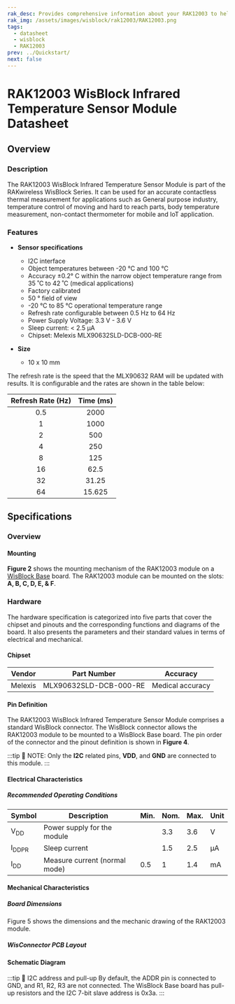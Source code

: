 ```yaml
---
rak_desc: Provides comprehensive information about your RAK12003 to help you use it. This information includes technical specifications, characteristics, and requirements, and it also discusses the device components.
rak_img: /assets/images/wisblock/rak12003/RAK12003.png
tags:
  - datasheet
  - wisblock
  - RAK12003
prev: ../Quickstart/
next: false
---
```


# RAK12003 WisBlock Infrared Temperature Sensor Module Datasheet

## Overview

<rk-img
  src="/assets/images/wisblock/rak12003/datasheet/RAK12003.png"
  width="50%"
  caption="RAK12003 WisBlock Infrared Temperature Sensor Module "
/>

### Description

The RAK12003 WisBlock Infrared Temperature Sensor Module is part of the RAKwireless WisBlock Series. It can be used for an accurate contactless thermal measurement for applications such as General purpose industry, temperature control of moving and hard to reach parts, body temperature measurement, non-contact thermometer for mobile and IoT application.

### Features

* **Sensor specifications**
  * I2C interface
  * Object temperatures between -20&nbsp;°C and 100&nbsp;°C
  * Accuracy ±0.2°&nbsp;C within the narrow object temperature range from 35&nbsp;˚C to 42&nbsp;˚C (medical applications)
  * Factory calibrated
  * 50&nbsp;° field of view
  * -20&nbsp;°C to 85&nbsp;°C operational temperature range
  * Refresh rate configurable between 0.5&nbsp;Hz to 64&nbsp;Hz
  * Power Supply Voltage: 3.3&nbsp;V - 3.6&nbsp;V
  * Sleep current: < 2.5&nbsp;µA
  * Chipset: Melexis MLX90632SLD-DCB-000-RE

* **Size**
    * 10 x 10&nbsp;mm

The refresh rate is the speed that the MLX90632 RAM will be updated with results. It is configurable and the rates are shown in the table below:


| Refresh Rate (Hz) | Time (ms) |
| :---------------: | :-------: |
|        0.5        |   2000    |
|         1         |   1000    |
|         2         |    500    |
|         4         |    250    |
|         8         |    125    |
|        16         |   62.5    |
|        32         |   31.25   |
|        64         |  15.625   |

## Specifications

### Overview


#### Mounting

**Figure 2** shows the mounting mechanism of the RAK12003 module on a [WisBlock Base](https://docs.rakwireless.com/Product-Categories/WisBlock/#wisblock-base) board. The RAK12003 module can be mounted on the slots: **A, B, C, D, E, & F**.

<rk-img
  src="/assets/images/wisblock/rak12003/datasheet/RAK12003_mounting.png"
  width="50%"
  caption="RAK12003 WisBlock Infrared Temperature Sensor Mounting"
/>

### Hardware

The hardware specification is categorized into five parts that cover the chipset and pinouts and the corresponding functions and diagrams of the board. It also presents the parameters and their standard values in terms of electrical and mechanical.

#### Chipset

| Vendor  |      Part Number       |   **Accuracy**   |
| :-----: | :--------------------: | :--------------: |
| Melexis | MLX90632SLD-DCB-000-RE | Medical accuracy |

<rk-img
  src="/assets/images/wisblock/rak12003/datasheet/Melexis-MLX90632-FIR-Sensor.png"
  width="30%"
  caption="Melexis MLX90632 FIR sensor"
/>

#### Pin Definition

The RAK12003 WisBlock Infrared Temperature Sensor Module comprises a standard WisBlock connector. The WisBlock connector allows the RAK12003 module to be mounted to a WisBlock Base board. The pin order of the connector and the pinout definition is shown in **Figure 4**.

:::tip 📝 NOTE:
Only the **I2C** related pins, **VDD**, and **GND** are connected to this module.
:::

<rk-img
  src="/assets/images/wisblock/rak12003/datasheet/RAK12003_pinout.svg"
  width="60%"
  caption="RAK12003 WisBlock Infrared Temperature Sensor connector pinout"
/>

#### Electrical Characteristics

##### Recommended Operating Conditions


| Symbol           | Description                   | Min. | Nom. | Max. | Unit |
| ---------------- | ----------------------------- | ---- | ---- | ---- | ---- |
| V<sub>DD</sub>   | Power supply for the module   |      | 3.3  | 3.6  | V    |
| I<sub>DDPR</sub> | Sleep current                 |      | 1.5  | 2.5  | µA   |
| I<sub>DD</sub>   | Measure current (normal mode) | 0.5  | 1    | 1.4  | mA   |


#### Mechanical Characteristics

##### Board Dimensions

Figure 5 shows the dimensions and the mechanic drawing of the RAK12003 module.

<rk-img
  src="/assets/images/wisblock/rak12003/datasheet/RAK12003_mechanic_drawing.png"
  width="70%"
  caption="RAK12003 WisBlock Infrared Temperature Sensor Mechanic Drawing"
/>

##### WisConnector PCB Layout

<rk-img
  src="/assets/images/wisblock/rak12003/datasheet/MxxS1003K6M.png"
  width="100%"
  caption="WisConnector PCB footprint and recommendations"
/>

#### Schematic Diagram

<rk-img
  src="/assets/images/wisblock/rak12003/datasheet/schematic.png"
  width="100%"
  caption="RAK12003 WisBlock Infrared Temperature Sensor schematics"
/>

:::tip 📝 I2C address and pull-up
By default, the ADDR pin is connected to GND, and R1, R2, R3 are not connected. The WisBlock Base board has pull-up resistors and the I2C 7-bit slave address is 0x3a.
:::

